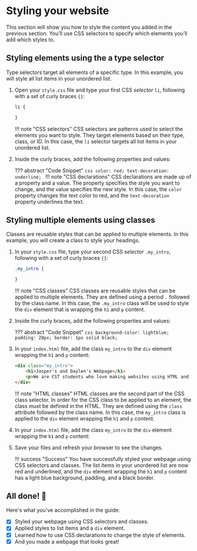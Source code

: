 # Styling your website

This section will show you how to style the content you added in the previous section. You’ll use CSS selectors to specify which elements you’ll add which styles to.

## Styling elements using the a type selector

Type selectors target all elements of a specific type. In this example, you will style all list items in your unordered list.

1. Open your `style.css` file and type your first CSS _selector_ `li`, following with a set of curly braces `{}`:

    ```css title="style.css"
    li {
    
    }
    ```
   
    !!! note "CSS selectors"
        CSS selectors are patterns used to select the elements you want to style. They target elements based on their type, class, or ID. In this case, the `li` selector targets all list items in your unordered list.   

2. Inside the curly braces, add the following properties and values:

    ??? abstract "Code Snippet"
         ```css
         color: red;
         text-decoration: underline;
         ```
    !!! note "CSS declarations"
        CSS declarations are made up of a property and a value. The property specifies the style you want to change, and the value specifies the new style. In this case, the `color` property changes the text color to red, and the `text-decoration` property underlines the text.

## Styling multiple elements using classes

Classes are reusable styles that can be applied to multiple elements. In this example, you will create a class to style your headings.

1. In your `style.css` file, type your second CSS _selector_ `.my_intro`, following with a set of curly braces `{}`:

    ```css title="style.css"
    .my_intro {
    
    }
    ```
   
    !!! note "CSS classes"
        CSS classes are reusable styles that can be applied to multiple elements. They are defined using a period `.` followed by the class name. In this case, the `.my_intro` class will be used to style the `div` element that is wrapping the `h1` and `p` content.
   
2. Inside the curly braces, add the following properties and values:

    ??? abstract "Code Snippet"
         ```css
         background-color: lightblue;
         padding: 20px;
         border: 1px solid black;
         ```

3. In your `index.html` file, add the class `my_intro` to the `div` element wrapping the `h1` and `p` content:

    ```html title="index.html"
    <div class="my_intro">
        <h1>Jasper's and Daylen's Webpage</h1>
        <p>We are CST students who love making websites using HTML and CSS.</p>
    </div>
    ```

    !!! note "HTML classes"
        HTML classes are the second part of the CSS class selector. In order for the CSS class to be applied to an element, the class must be defined in the HTML. They are defined using the `class` attribute followed by the class name. In this case, the `my_intro` class is applied to the `div` element wrapping the `h1` and `p` content.
   
4. In your `index.html` file, add the class `my_intro` to the `div` element wrapping the `h1` and `p` content:

5. Save your files and refresh your browser to see the changes.
    
    !!! success "Success"
        You have successfully styled your webpage using CSS selectors and classes. The list items in your unordered list are now red and underlined, and the `div` element wrapping the `h1` and `p` content has a light blue background, padding, and a black border.

[//]: # (        TODO: Add images to show the changes in the webpage.)

## All done! 🎉
Here's what you've accomplished in the guide:

- [x] Styled your webpage using CSS selectors and classes.
- [x] Applied styles to list items and a `div` element.
- [x] Learned how to use CSS declarations to change the style of elements.
- [x] And you made a webpage that looks great!